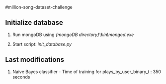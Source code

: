 #million-song-dataset-challenge

## Initialize database
1. Run mongoDB using *{mongoDB directory}\bin\mongod.exe*

2. Start script: *init_database.py*

## Last modifications
1. Naive Bayes classifier - Time of training for plays_by_user_binary_t : 350 seconds